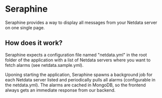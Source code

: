 # Seraphine

Seraphine provides a way to display all messages from your Netdata server on one single page.

## How does it work?

Seraphine expects a configuration file named "netdata.yml" in the root folder of the application with a list of Netdata servers where you want to fetch alarms (see netdata.sample.yml).

Uponing starting the application, Seraphine spawns a background job for each Netdata server listed and periodically pulls all alarms (configurable in the netdata.yml). The alarms are cached in MongoDB, so the frontend always gets an immediate response from our backend.
